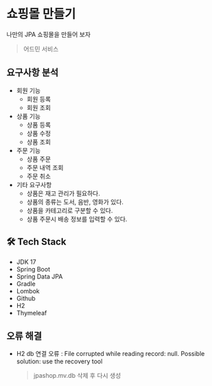 # 쇼핑몰 만들기
나만의 JPA 쇼핑몰을 만들어 보자 
> 어드민 서비스 
  
## 요구사항 분석 

- 회원 기능
  - 회원 등록
  - 회원 조회
- 상품 기능
  - 상품 등록
  - 상품 수정
  - 상품 조회
- 주문 기능
  - 상품 주문
  - 주문 내역 조회
  - 주문 취소
- 기타 요구사항
  - 상품은 재고 관리가 필요하다.
  - 상품의 종류는 도서, 음반, 영화가 있다.
  - 상품을 카테고리로 구분할 수 있다.
  - 상품 주문시 배송 정보를 입력할 수 있다.

## 🛠 Tech Stack   
- JDK 17
- Spring Boot 
- Spring Data JPA
- Gradle
- Lombok
- Github
- H2
- Thymeleaf

## 오류 해결
- H2 db 연결 오류 : File corrupted while reading record: null. Possible solution: use the recovery tool
  > jpashop.mv.db 삭제 후 다시 생성 
